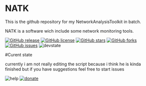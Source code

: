 # NATK
This is the github repository for my NetworkAnalysisToolkit in batch.



NATK is a software wich include some network monitoring tools.

[![GitHub release](https://img.shields.io/github/release/qubyte/rubidium.svg?style=plastic)](https://github.com/Wikiwiki007/NATKhttps://github.com/Wikiwiki007/NATK)
[![GitHub license](https://img.shields.io/badge/license-GPLv2-blue.svg)](https://raw.githubusercontent.com/Wikiwiki007/NATK/master/LICENSE)
[![GitHub stars](https://img.shields.io/github/stars/Wikiwiki007/NATK.svg)](https://github.com/Wikiwiki007/NATK/stargazers)
[![GitHub forks](https://img.shields.io/github/forks/Wikiwiki007/NATK.svg)](https://github.com/Wikiwiki007/NATK/network)
[![GitHub issues](https://img.shields.io/github/issues/Wikiwiki007/NATK.svg)](https://github.com/Wikiwiki007/NATK/issues)
![devstate](https://img.shields.io/badge/Current%20state-Inactive%20-red.svg)

#Curent state

currently i am not really editing the script because i think he is kinda finished but if you have suggestions feel free to start issues

![help](https://img.shields.io/badge/I%20need-Suggestions!-brightgreen.svg)
[![donate](https://img.shields.io/badge/Donate-1%24-pink.svg)](https://paetron.com/Wikiwiki007)

